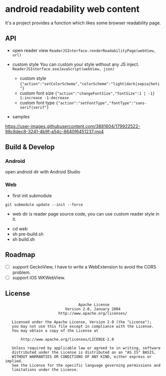 # android readability web content <!-- omit in toc -->

It's a project provides a function which likes some browser readability page.

## API

* open reader view
`ReaderJSInterface.renderReadabilityPage(webView, url)`
  
* custom style
You can custom your style without any JS inject.
`ReaderJSInterface.exeJavaScript(webView, json)`
    -  custom style `{"action":"setColorScheme","colorScheme":"light|dark|sepia|heti"}`
    -  custom font size `{"action":"changeFontSize","fontSize":1 | -1}  1:increase -1:decrease`
    -  custom font type `{"action":"setFontType","fontType":"sans-serif|serif"}`

* samples

https://user-images.githubusercontent.com/3881604/179922522-98c8dec8-3241-4b9f-a54c-8640f6451237.mp4

## Build & Develop

### Android

open android dir with Android Studio

### Web

* first init submodule
```shell
git submodule update --init --force
```
* web dir is reader page source code, you can use custom reader style in it.
- cd web
- sh pre-build.sh
- sh build.sh

## Roadmap

- [ ] support GeckoView, I have to write a WebExtension to avoid the CORS problem.
- [ ] support iOS WKWebView.

## License

```
                                 Apache License
                           Version 2.0, January 2004
                        http://www.apache.org/licenses/

   Licensed under the Apache License, Version 2.0 (the "License");
   you may not use this file except in compliance with the License.
   You may obtain a copy of the License at

       http://www.apache.org/licenses/LICENSE-2.0

   Unless required by applicable law or agreed to in writing, software
   distributed under the License is distributed on an "AS IS" BASIS,
   WITHOUT WARRANTIES OR CONDITIONS OF ANY KIND, either express or implied.
   See the License for the specific language governing permissions and
   limitations under the License.
```
